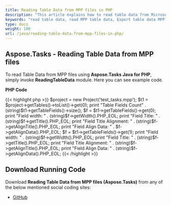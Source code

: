 ```yaml
---
title: Reading Table Data from MPP files in PHP
description: "This article explains how to read table data from Microsoft Project (MPP/XML) files using Aspose.Tasks Java for PHP."
keywords: "read table data, read MPP table data, Export table data MPP, Aspose.Tasks Java for PHP, PHP"
type: docs
weight: 100
url: /java/reading-table-data-from-mpp-files-in-php/
---
```


## **Aspose.Tasks - Reading Table Data from MPP files**
To read Table Data from MPP files using **Aspose.Tasks Java for PHP**, simply invoke **ReadingTableData** module. Here you can see example code.

**PHP Code**

{{< highlight php >}}
$project = new Project('test_tasks.mpp');
$t1 = $project->getTables()->toList()->get(0);
print "Table Fields Count" . (string)$t1->getTableFields()->size();
$f = $t1->getTableFields()->get(0);
print "Field width: " . (string)$f->getWidth().PHP_EOL;
print "Field Title: " . (string)$f->getTitle().PHP_EOL;
print "Field Title Alignment: " . (string)$f->getAlignTitle().PHP_EOL;
print "Field Align Data: " . $f->getAlignData().PHP_EOL;
$f = $t1->getTableFields()->get(1);
print "Field width: " . (string)$f->getWidth().PHP_EOL;
print "Field Title: " . (string)$f->getTitle().PHP_EOL;
print "Field Title Alignment: " . (string)$f->getAlignTitle().PHP_EOL;
print "Field Align Data: " . (string)$f->getAlignData().PHP_EOL;
{{< /highlight >}}

## **Download Running Code**
Download **Reading Table Data from MPP files (Aspose.Tasks)** from any of the below mentioned social coding sites:

- [GitHub](https://github.com/aspose-tasks/Aspose.Tasks-for-Java/blob/master/Plugins/Aspose_Tasks_Java_for_PHP/src/aspose/tasks/WorkingWithProjects/ReadingTableData.php)
